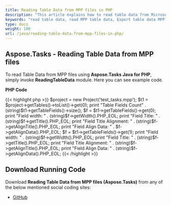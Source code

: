 ```yaml
---
title: Reading Table Data from MPP files in PHP
description: "This article explains how to read table data from Microsoft Project (MPP/XML) files using Aspose.Tasks Java for PHP."
keywords: "read table data, read MPP table data, Export table data MPP, Aspose.Tasks Java for PHP, PHP"
type: docs
weight: 100
url: /java/reading-table-data-from-mpp-files-in-php/
---
```


## **Aspose.Tasks - Reading Table Data from MPP files**
To read Table Data from MPP files using **Aspose.Tasks Java for PHP**, simply invoke **ReadingTableData** module. Here you can see example code.

**PHP Code**

{{< highlight php >}}
$project = new Project('test_tasks.mpp');
$t1 = $project->getTables()->toList()->get(0);
print "Table Fields Count" . (string)$t1->getTableFields()->size();
$f = $t1->getTableFields()->get(0);
print "Field width: " . (string)$f->getWidth().PHP_EOL;
print "Field Title: " . (string)$f->getTitle().PHP_EOL;
print "Field Title Alignment: " . (string)$f->getAlignTitle().PHP_EOL;
print "Field Align Data: " . $f->getAlignData().PHP_EOL;
$f = $t1->getTableFields()->get(1);
print "Field width: " . (string)$f->getWidth().PHP_EOL;
print "Field Title: " . (string)$f->getTitle().PHP_EOL;
print "Field Title Alignment: " . (string)$f->getAlignTitle().PHP_EOL;
print "Field Align Data: " . (string)$f->getAlignData().PHP_EOL;
{{< /highlight >}}

## **Download Running Code**
Download **Reading Table Data from MPP files (Aspose.Tasks)** from any of the below mentioned social coding sites:

- [GitHub](https://github.com/aspose-tasks/Aspose.Tasks-for-Java/blob/master/Plugins/Aspose_Tasks_Java_for_PHP/src/aspose/tasks/WorkingWithProjects/ReadingTableData.php)
